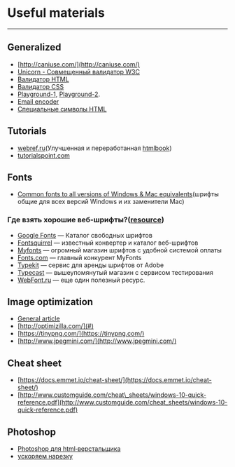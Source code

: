 # Useful materials

---

## Generalized

* [http://caniuse.com/](http://caniuse.com/)
* [Unicorn - Совмещенный валидатор W3C](https://validator.w3.org/unicorn/?ucn_lang=ru)
* [Валидатор HTML](https://validator.w3.org/) 
* [Валидатор CSS](https://jigsaw.w3.org/css-validator/)
* [Playground-1](https://codepen.io), [Playground-2](https://jsfiddle.net/).
* [Email encoder](http://wbwip.com/wbw/emailencoder.html)
* [Специальные символы HTML](https://htmlweb.ru/html/symbols.php)

## Tutorials

* [webref.ru](https://webref.ru/)\(Улучшенная и переработанная [htmlbook](http://htmlbook.ru/)\)
* [tutorialspoint.com](https://www.tutorialspoint.com/web_development_tutorials.htm)

## Fonts

* [Common fonts to all versions of Windows & Mac equivalents](http://www.ampsoft.net/webdesign-l/WindowsMacFonts.html)\(шрифты общие для всех версий Windows и их заменители Mac\)

### Где взять хорошие веб-шрифты?\([resource](https://habrahabr.ru/company/adv/blog/184864/)\)

* [Google Fonts](http://www.google.com/fonts/) — Каталог свободных шрифтов
* [Fontsquirrel](http://www.fontsquirrel.com/) — известный конвертер и каталог веб-шрифтов
* [Myfonts](http://www.myfonts.com/) — огромный магазин шрифтов с удобной системой оплаты
* [Fonts.com](http://www.fonts.com/) — главный конкурент MyFonts
* [Typekit](https://typekit.com/) — сервис для аренды шрифтов от Adobe
* [Typecast](http://typecast.com/) — вышеупомянутый магазин с сервисом тестирования
* [WebFont.ru](#) — еще один полезный ресурс.

## Image optimization

* [General article](https://developers.google.com/web/fundamentals/performance/optimizing-content-efficiency/image-optimization?hl=ru)
* [http://optimizilla.com/](#)
* [https://tinypng.com/](https://tinypng.com/)
* [http://www.jpegmini.com/](http://www.jpegmini.com/)

## Cheat sheet

* [https://docs.emmet.io/cheat-sheet/](https://docs.emmet.io/cheat-sheet/)
* [http://www.customguide.com/cheat\_sheets/windows-10-quick-reference.pdf](http://www.customguide.com/cheat_sheets/windows-10-quick-reference.pdf)

## Photoshop

* [Photoshop для html‑верстальщика](http://nicothin.pro/page/photoshop-dlja-html-verstalshhika)
* [ускоряем нарезку](http://jnet.kz/httml/2014/03/13/eksport-sloev-iz-photoshop-v-odin-klik.html)



